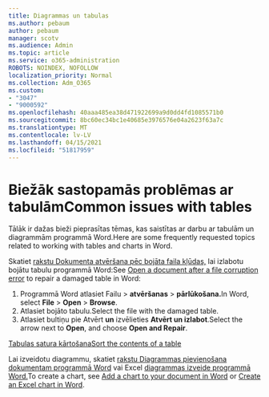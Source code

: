 ```yaml
---
title: Diagrammas un tabulas
ms.author: pebaum
author: pebaum
manager: scotv
ms.audience: Admin
ms.topic: article
ms.service: o365-administration
ROBOTS: NOINDEX, NOFOLLOW
localization_priority: Normal
ms.collection: Adm_O365
ms.custom:
- "3047"
- "9000592"
ms.openlocfilehash: 40aaa485ea38d471922699a9d0dd4fd1085571b0
ms.sourcegitcommit: 8bc60ec34bc1e40685e3976576e04a2623f63a7c
ms.translationtype: MT
ms.contentlocale: lv-LV
ms.lasthandoff: 04/15/2021
ms.locfileid: "51817959"
---
```

# <a name="common-issues-with-tables"></a><span data-ttu-id="9a6e6-102">Biežāk sastopamās problēmas ar tabulām</span><span class="sxs-lookup"><span data-stu-id="9a6e6-102">Common issues with tables</span></span> 

<span data-ttu-id="9a6e6-103">Tālāk ir dažas bieži pieprasītas tēmas, kas saistītas ar darbu ar tabulām un diagrammām programmā Word.</span><span class="sxs-lookup"><span data-stu-id="9a6e6-103">Here are some frequently requested topics related to working with tables and charts in Word.</span></span>

<span data-ttu-id="9a6e6-104">Skatiet [rakstu Dokumenta atvēršana pēc bojāta faila kļūdas,](https://support.office.com/article/47df9d48-2165-4411-a699-1786ac734bc3) lai izlabotu bojātu tabulu programmā Word:</span><span class="sxs-lookup"><span data-stu-id="9a6e6-104">See [Open a document after a file corruption error](https://support.office.com/article/47df9d48-2165-4411-a699-1786ac734bc3) to repair a damaged table in Word:</span></span>

 1. <span data-ttu-id="9a6e6-105">Programmā Word atlasiet Failu  >  **atvēršanas**  >  **pārlūkošana.**</span><span class="sxs-lookup"><span data-stu-id="9a6e6-105">In Word, select **File** > **Open** > **Browse**.</span></span>
 2. <span data-ttu-id="9a6e6-106">Atlasiet bojāto tabulu.</span><span class="sxs-lookup"><span data-stu-id="9a6e6-106">Select the file with the damaged table.</span></span>
 3. <span data-ttu-id="9a6e6-107">Atlasiet bultiņu pie Atvērt **un** izvēlieties **Atvērt un izlabot**.</span><span class="sxs-lookup"><span data-stu-id="9a6e6-107">Select the arrow next to **Open**, and choose **Open and Repair**.</span></span>

[<span data-ttu-id="9a6e6-108">Tabulas satura kārtošana</span><span class="sxs-lookup"><span data-stu-id="9a6e6-108">Sort the contents of a table</span></span>](https://support.office.com/article/F8392477-4613-49CD-ABA6-7C2E48F1D91F)

<span data-ttu-id="9a6e6-109">Lai izveidotu diagrammu, skatiet [rakstu Diagrammas pievienošana dokumentam programmā Word](https://support.office.com/article/ff48e3eb-5e04-4368-a39e-20df7c798932) vai Excel [diagrammas izveide programmā Word.](https://support.office.com/article/11A7D2F0-4487-4A9B-BBC6-D50916CD4A57)</span><span class="sxs-lookup"><span data-stu-id="9a6e6-109">To create a chart, see [Add a chart to your document in Word](https://support.office.com/article/ff48e3eb-5e04-4368-a39e-20df7c798932) or [Create an Excel chart in Word](https://support.office.com/article/11A7D2F0-4487-4A9B-BBC6-D50916CD4A57).</span></span>